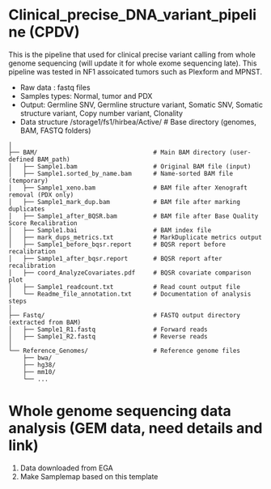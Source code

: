 # Clinical_precise_DNA_variant_pipeline (CPDV)
This is the pipeline that used for clinical precise variant calling from whole genome sequencing (will update it for whole exome sequencing late). This pipeline was tested in NF1 assoicated tumors such as Plexform and MPNST.
* Raw data : fastq files
* Samples types: Normal, tumor and PDX
* Output: Germline SNV, Germline structure variant, Somatic SNV, Somatic structure variant, Copy number variant, Clonality
* Data structure
  /storage1/fs1/hirbea/Active/           # Base directory (genomes, BAM, FASTQ folders)

```
│
├── BAM/                                # Main BAM directory (user-defined BAM_path)
│   ├── Sample1.bam                     # Original BAM file (input)
│   ├── Sample1.sorted_by_name.bam      # Name-sorted BAM file (temporary)
│   ├── Sample1_xeno.bam                # BAM file after Xenograft removal (PDX only)
│   ├── Sample1_mark_dup.bam            # BAM file after marking duplicates
│   ├── Sample1_after_BQSR.bam          # BAM file after Base Quality Score Recalibration
│   ├── Sample1.bai                     # BAM index file
│   ├── mark_dups_metrics.txt           # MarkDuplicate metrics output
│   ├── Sample1_before_bqsr.report      # BQSR report before recalibration
│   ├── Sample1_after_bqsr.report       # BQSR report after recalibration
│   ├── coord_AnalyzeCovariates.pdf     # BQSR covariate comparison plot
│   ├── Sample1_readcount.txt           # Read count output file
│   └── Readme_file_annotation.txt      # Documentation of analysis steps
│
├── Fastq/                              # FASTQ output directory (extracted from BAM)
│   ├── Sample1_R1.fastq                # Forward reads
│   ├── Sample1_R2.fastq                # Reverse reads
│
└── Reference_Genomes/                  # Reference genome files
    ├── bwa/
    ├── hg38/
    ├── mm10/
    └── ...
```
# Whole genome sequencing data analysis (GEM data, need details and link)
1. Data downloaded from EGA
2. Make Samplemap based on this template
 
